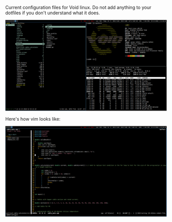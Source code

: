 Current configuration files for Void linux.
Do not add anything to your dotfiles if you don't understand what it does.

![Screenshot](doc/Screenshot.png)

Here's how vim looks like:

![Screenshot](doc/vim.png)
